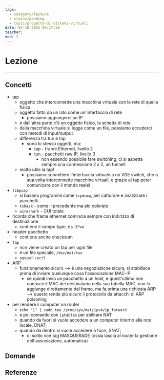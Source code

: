 ```yaml
---
tags:
  - category/lecture
  - status/pending
  - topic/progetto-di-sistemi-virtuali
date: 02-10-2025 09:17:56
teacher:
mod: 2
---
```

# Lezione
---
## Concetti
- tap
	- oggetto che interconnette una macchina virtuale con la rete di quella fisica
	- oggetto fatto da un lato come un'interfaccia di rete
		- possiamo aggiungerci un IP
	- e dall'altra parte c'è un oggetto fisico, la scheda di rete
	- dalla macchina virtuale si legge come un file, possiamo accederci con metodi di input/output
	- differenza tra tun e tap
		- sono lo stesso oggetti, ma:
			- tap - frame Ethernet, livello 2
			- tun - pacchetti raw IP, livello 3
				- non essendo possibile fare switching, ci si aspetta sempre una connessione 2 a 2, un tunnel!
	- molto utile la tap!
		- possiamo connettere l'interfaccia virtuale a un VDE switch, che a sua volta interconnette macchine virtuali, e grazie al tap poter comunicare con il mondo reale!
- `libpcap`
	- si basano programmi come `tcpdump`, per catturare e analizzare i pacchetti
	- `tshask` - come il precedente ma più colorato
	- `wireshark` - GUI totale
- ricorda che frame ethernet comincia sempre con indirizzo di destinazione
	- contiene il campo type, es. `IPv4`
- header pacchetto
	- contiene anche checksum
- `tap`
	- non viene creato un tap per ogni file
	- è un file speciale, `/dev/net/tun`
	- syscall `ioctl`
- ARP
	- funzionamento sicuro --> è una negoziazione sicura, si stabilisce prima di inviare qualunque cosa l'associazione MAC-IP
		- se quindi invio un pacchetto a un host, e quest'ultimo non conosce il MAC del destinatario nella sua tabella MAC, non lo aggiunge direttamente dal frame, ma fa prima una richiesta ARP --> questo rende più sicuro il protocollo da attacchi di ARP poisoning
- per rendere il computer un router
	- `echo "1" | sudo tee /proc/sys/net/ipv4/ip_forward`
	- e poi comando con `iptables` per abilitare NAT
	- quando da fuori si vuole accedere a un computer interno alla rete locale, DNAT;
	- quando da dentro si vuole accedere a fuori, SNAT;
		- di solito con tag MASQUERADE (ossia lascia al router la gestione dell'associazione, automatica)

## Domande

## Referenze
